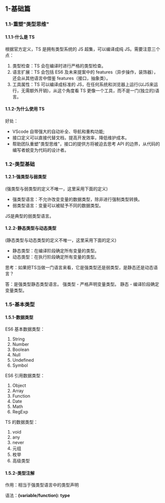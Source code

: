 ## 1-基础篇

### 1.1-重塑"类型思维"

#### 1.1.1-什么是 TS

根据官方定义，TS 是拥有类型系统的 JS 超集，可以编译成纯 JS。需要注意三个点：

1. 类型检查：TS 会在编译时进行严格的类型检查。
2. 语言扩展：TS 会包括 ES6 及未来提案中的 features（异步操作，装饰器），还会从其他语言中借鉴 features（接口，抽象类）。
3. 工具属性：TS 可以编译成标准的 JS，在任何系统和浏览器上运行(以JS来运行，无需额外开销)，从这个角度看 TS 更像一个工具，而不是一门(独立的)语言。

#### 1.1.2-为什么使用 TS

好处：

* VScode 自带强大的自动补全、导航和重构功能; 
* 接口定义可以直接代替文档，提高开发效率，降低维护成本。
* 帮助团队重塑"类型思维"，接口的提供方将被迫去思考 API 的边界，从代码的编写者蜕变为代码的设计者。


### 1.2-类型基础

#### 1.2.1-强类型与弱类型
(强类型与弱类型的定义不唯一，这里采用下面的定义)

* 强类型语言：不允许改变变量的数据类型，除非进行强制类型转换。
* 弱类型语言：变量可以被赋予不同的数据类型。

JS是典型的弱类型语言。

#### 1.2.2-静态类型与动态类型
(静态类型与动态类型的定义不唯一，这里采用下面的定义)

* 静态类型：在编译阶段确定所有变量的类型。
* 动态类型：在执行阶段确定所有变量的类型。

思考：如果把TS当做一门语言来看，它是强类型还是弱类型，是静态还是动态语言？

答：是强类型静态类型语言。
  强类型 - 严格声明变量类型。
  静态 - 编译阶段确定变量类型。


### 1.5-基本类型

#### 1.5.1-数据类型

ES6 基本数据类型：

1. String
2. Number
3. Boolean
4. Null
5. Undefined
6. Symbol
<!-- 新增BigInt -->

ES6 引用数据类型：

1. Object
2. Array
3. Function
4. Date
5. Math
6. RegExp

TS 的数据类型：

1. void
2. any
3. never
4. 元组
5. 枚举
6. 高级类型

#### 1.5.2-类型注解

作用：相当于强类型语言中的类型声明

语法：**(variable/function): type**